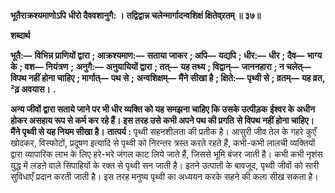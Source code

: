 **भूतैराक्रश्यमाणोऽपि धीरो दैववशानुगै: ।** **तद्विद्वान्न चलेन्मार्गादन्वशिक्षं क्षितेव्र्रतम् ॥ ३७॥** 

**शब्दार्थ** 

**भूतै:—** **विभिन्न प्राणियों द्वारा** **; आक्रश्यमाण:—** **सताया जाकर** **; अपि—** **यद्यपि** **; धीर:—** **धीर** **; दैव—** **भाग्य के** **; वश—** **नियंत्रण** **;** **अनुगै:—** **अनुयायियों द्वारा** **; तत्—** **यह तथ्य** **; विद्वान्—** **जाननहारा** **; न चलेत्—** **विपथ नहीं होना चाहिए** **; मार्गात्—** **पथ से** **;** **अन्वशिक्षम्—** **मैंने सीखा है** **; क्षिते:—** **पृथ्वी से** **; व्रतम्—** **यह व्रत, ²ढ़ अवयास।** **.** 

**अन्य जीवों द्वारा सताये जाने पर भी धीर व्यक्ति को यह समझना चाहिए कि उसके उत्पीड़क** **ईश्वर के अधीन होकर असहाय रूप से कर्म कर रहे हैं। इस तरह उसे कभी अपने पथ की प्रगति** **से विपथ नहीं होना चाहिए। मैंने पृथ्वी से यह नियम सीखा है।** **तात्पर्य :** पृथ्वी सहनशीलता की प्रतीक है। आसुरी जीव तेल के गहरे कुएँ खोदकर, विस्फोटों, प्रदूषण इत्यादि से पृथ्वी को निरन्तर त्रस्त करते रहते हैं, कभी-कभी लालची व्यक्तियों द्वारा व्यापारिक लाभ के लिए हरे-भरे जंगल काट लिये जाते हैं, जिससे भूमि बंजर जाती है। कभी कभी नृशंस युद्ध में लडऩे वाले सिपाहियों के रक्त से पृथ्वी सन जाती है। इतने उत्पातों के बावजूद, पृथ्वी जीवों को सारी सुविधाएँ प्रदान करती जाती है। इस तरह मनुष्य पृथ्वी का अध्ययन करके सहने की कला सीख सकता है।  